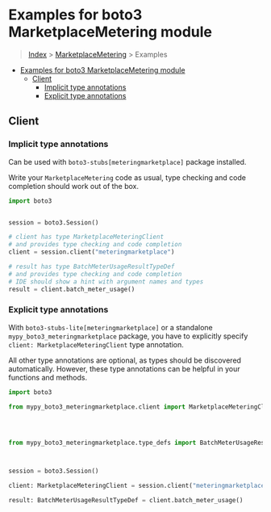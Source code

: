 <a id="examples-for-boto3-marketplacemetering-module"></a>

# Examples for boto3 MarketplaceMetering module

> [Index](../README.md) > [MarketplaceMetering](./README.md) > Examples

- [Examples for boto3 MarketplaceMetering module](#examples-for-boto3-marketplacemetering-module)
  - [Client](#client)
    - [Implicit type annotations](#implicit-type-annotations)
    - [Explicit type annotations](#explicit-type-annotations)

<a id="client"></a>

## Client

<a id="implicit-type-annotations"></a>

### Implicit type annotations

Can be used with `boto3-stubs[meteringmarketplace]` package installed.

Write your `MarketplaceMetering` code as usual, type checking and code
completion should work out of the box.

```python
import boto3


session = boto3.Session()

# client has type MarketplaceMeteringClient
# and provides type checking and code completion
client = session.client("meteringmarketplace")

# result has type BatchMeterUsageResultTypeDef
# and provides type checking and code completion
# IDE should show a hint with argument names and types
result = client.batch_meter_usage()
```

<a id="explicit-type-annotations"></a>

### Explicit type annotations

With `boto3-stubs-lite[meteringmarketplace]` or a standalone
`mypy_boto3_meteringmarketplace` package, you have to explicitly specify
`client: MarketplaceMeteringClient` type annotation.

All other type annotations are optional, as types should be discovered
automatically. However, these type annotations can be helpful in your functions
and methods.

```python
import boto3

from mypy_boto3_meteringmarketplace.client import MarketplaceMeteringClient




from mypy_boto3_meteringmarketplace.type_defs import BatchMeterUsageResultTypeDef



session = boto3.Session()

client: MarketplaceMeteringClient = session.client("meteringmarketplace")

result: BatchMeterUsageResultTypeDef = client.batch_meter_usage()
```
